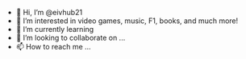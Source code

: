 - 👋 Hi, I’m @eivhub21
- 👀 I’m interested in video games, music, F1, books, and much more!
- 🌱 I’m currently learning 
- 💞️ I’m looking to collaborate on ...
- 📫 How to reach me ...

<!---
eivhub21/eivhub21 is a ✨ special ✨ repository because its `README.md` (this file) appears on your GitHub profile.
You can click the Preview link to take a look at your changes.
--->
